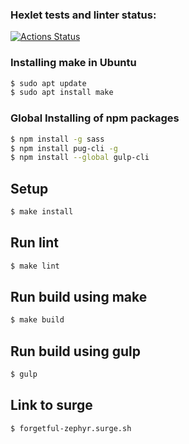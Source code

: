 ### Hexlet tests and linter status:
[![Actions Status](https://github.com/alextula26/layout-designer-project-lvl3/workflows/hexlet-check/badge.svg)](https://github.com/alextula26/layout-designer-project-lvl3/actions)

### Installing make in Ubuntu

```sh
$ sudo apt update
$ sudo apt install make

```

### Global Installing of npm packages

```sh
$ npm install -g sass
$ npm install pug-cli -g
$ npm install --global gulp-cli
```

## Setup

```sh
$ make install
```

## Run lint

```sh
$ make lint
```

## Run build using make

```sh
$ make build
```

## Run build using gulp

```sh
$ gulp
```

## Link to surge

```sh
$ forgetful-zephyr.surge.sh
```

